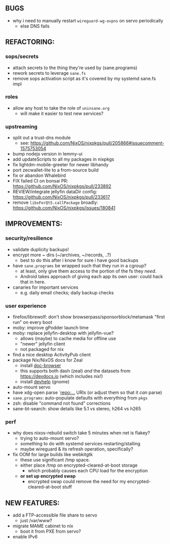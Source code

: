 ## BUGS
- why i need to manually restart `wireguard-wg-ovpns` on servo periodically
	- else DNS fails

## REFACTORING:
### sops/secrets
- attach secrets to the thing they're used by (sane.programs)
- rework secrets to leverage `sane.fs`
- remove sops activation script as it's covered by my systemd sane.fs impl

### roles
- allow any host to take the role of `uninsane.org`
    - will make it easier to test new services?

### upstreaming
- split out a trust-dns module
  - see: <https://github.com/NixOS/nixpkgs/pull/205866#issuecomment-1575753054>
- bump nodejs version in lemmy-ui
- add updateScripts to all my packages in nixpkgs
- fix lightdm-mobile-greeter for newer libhandy
- port zecwallet-lite to a from-source build
- fix or abandon Whalebird
- FIX failed CI on bonsai PR: <https://github.com/NixOS/nixpkgs/pull/233892>
- REVIEW/integrate jellyfin dataDir config: <https://github.com/NixOS/nixpkgs/pull/233617>
- remove `libsForQt5.callPackage` broadly: <https://github.com/NixOS/nixpkgs/issues/180841>


## IMPROVEMENTS:
### security/resilience
- validate duplicity backups!
- encrypt more ~ dirs (~/archives, ~/records, ..?)
    - best to do this after i know for sure i have good backups
- have `sane.programs` be wrapped such that they run in a cgroup?
    - at least, only give them access to the portion of the fs they *need*.
    - Android takes approach of giving each app its own user: could hack that in here.
- canaries for important services
    - e.g. daily email checks; daily backup checks

### user experience
- firefox/librewolf: don't show browserpass/sponsorblock/metamask "first run" on every boot
- moby: improve gPodder launch time
- moby: replace jellyfin-desktop with jellyfin-vue?
    - allows (maybe) to cache media for offline use
    - "newer" jellyfin client
    - not packaged for nix
- find a nice desktop ActivityPub client
- package Nix/NixOS docs for Zeal
    - install [doc-browser](https://github.com/qwfy/doc-browser)
    - this supports both dash (zeal) *and* the datasets from <https://devdocs.io> (which includes nix!)
    - install [devhelp](https://wiki.gnome.org/Apps/Devhelp)  (gnome)
- auto-mount servo
- have xdg-open parse `<repo:...> URIs (or adjust them so that it _can_ parse)
- `sane.programs`: auto-populate defaults with everything from `pkgs`
- zsh: disable "command not found" corrections
- sane-bt-search: show details like 5.1 vs stereo, h264 vs h265

### perf
- why does nixos-rebuild switch take 5 minutes when net is flakey?
    - trying to auto-mount servo?
    - something to do with systemd services restarting/stalling
    - maybe wireguard & its refresh operation, specifically?
- fix OOM for large builds like webkitgtk
    - these use significant /tmp space.
    - either place /tmp on encrypted-cleared-at-boot storage
        - which probably causes each CPU load for the encryption
    - **or set up encrypted swap**
        - encrypted swap could remove the need for my encrypted-cleared-at-boot stuff


## NEW FEATURES:
- add a FTP-accessible file share to servo
    - just /var/www?
- migrate MAME cabinet to nix
    - boot it from PXE from servo?
- enable IPv6
